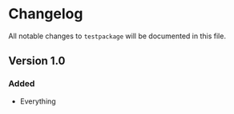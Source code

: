 # Changelog

All notable changes to `testpackage` will be documented in this file.

## Version 1.0

### Added
- Everything
